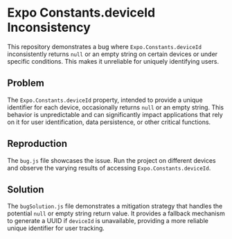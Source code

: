# Expo Constants.deviceId Inconsistency

This repository demonstrates a bug where `Expo.Constants.deviceId` inconsistently returns `null` or an empty string on certain devices or under specific conditions. This makes it unreliable for uniquely identifying users.

## Problem

The `Expo.Constants.deviceId` property, intended to provide a unique identifier for each device, occasionally returns `null` or an empty string. This behavior is unpredictable and can significantly impact applications that rely on it for user identification, data persistence, or other critical functions.

## Reproduction

The `bug.js` file showcases the issue. Run the project on different devices and observe the varying results of accessing `Expo.Constants.deviceId`.

## Solution

The `bugSolution.js` file demonstrates a mitigation strategy that handles the potential `null` or empty string return value.  It provides a fallback mechanism to generate a UUID if `deviceId` is unavailable, providing a more reliable unique identifier for user tracking.